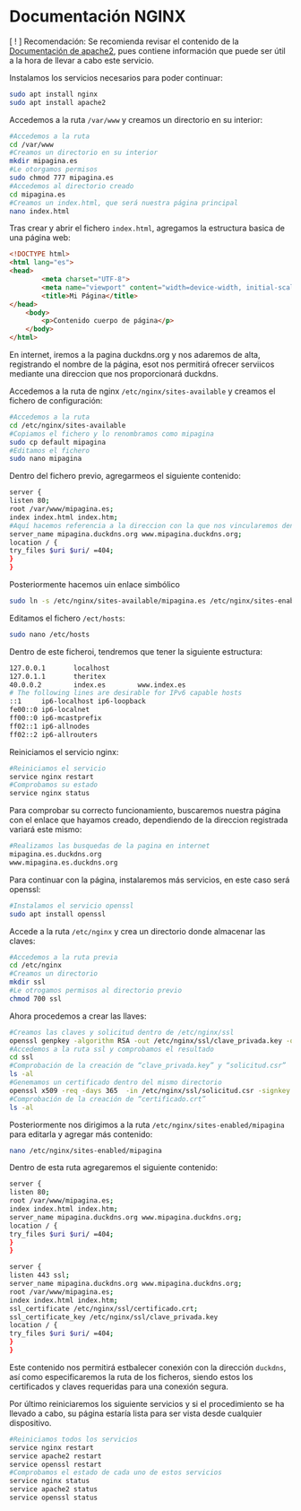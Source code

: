# Documentación NGINX
<!--Documentado por Andrés Abadías (Nisamov)-->
[ ! ] Recomendación: Se recomienda revisar el contenido de la [Documentación de apache2](https://github.com/Theritex/LinuxGuide/blob/main/WebPage/Apache2/Documentation.md), pues contiene información que puede ser útil a la hora de llevar a cabo este servicio.

Instalamos los servicios necesarios para poder continuar:
```bash
sudo apt install nginx
sudo apt install apache2
```
Accedemos a la ruta `/var/www` y creamos un directorio en su interior:
```bash
#Accedemos a la ruta
cd /var/www
#Creamos un directorio en su interior
mkdir mipagina.es
#Le otorgamos permisos
sudo chmod 777 mipagina.es
#Accedemos al directorio creado
cd mipagina.es
#Creamos un index.html, que será nuestra página principal
nano index.html
```
Tras crear y abrir el fichero `index.html`, agregamos la estructura basica de una página web:
```html
<!DOCTYPE html>
<html lang="es">
<head>
    	<meta charset="UTF-8">
    	<meta name="viewport" content="width=device-width, initial-scale=1.0">
    	<title>Mi Página</title>
</head>
	<body>
    	<p>Contenido cuerpo de página</p>
	</body>
</html>
```
En internet, iremos a la pagina duckdns.org y nos adaremos de alta, registrando el nombre de la página, esot nos permitirá ofrecer serviicos mediante una direccion que nos proporcionará duckdns.

Accedemos a la ruta de nginx `/etc/nginx/sites-available` y creamos el fichero de configuración:
```bash
#Accedemos a la ruta
cd /etc/nginx/sites-available
#Copiamos el fichero y lo renombramos como mipagina
sudo cp default mipagina
#Editamos el fichero
sudo nano mipagina
```
Dentro del fichero previo, agregarmeos el siguiente contenido:
```bash
server {
listen 80;
root /var/www/mipagina.es;
index index.html index.htm;
#Aquí hacemos referencia a la direccion con la que nos vincularemos dentro de duckDNS
server_name mipagina.duckdns.org www.mipagina.duckdns.org;
location / {
try_files $uri $uri/ =404;
}
}
```
Posteriormente hacemos uin enlace simbólico
```bash
sudo ln -s /etc/nginx/sites-available/mipagina.es /etc/nginx/sites-enabled/mipagina.es 
```
Editamos el  fichero `/ect/hosts`:
```bash
sudo nano /etc/hosts
```
Dentro de este ficheroi, tendremos que tener la siguiente estructura:
```bash
127.0.0.1       localhost
127.0.1.1       theritex
40.0.0.2        index.es        www.index.es
# The following lines are desirable for IPv6 capable hosts
::1     ip6-localhost ip6-loopback
fe00::0 ip6-localnet
ff00::0 ip6-mcastprefix
ff02::1 ip6-allnodes
ff02::2 ip6-allrouters
```
Reiniciamos el servicio nginx:
```bash
#Reiniciamos el servicio
service nginx restart
#Comprobamos su estado
service nginx status
```
Para comprobar su correcto funcionamiento, buscaremos nuestra página con el enlace que hayamos creado, dependiendo de la direccion registrada variará este mismo:
```bash
#Realizamos las busquedas de la pagina en internet
mipagina.es.duckdns.org
www.mipagina.es.duckdns.org
```
Para continuar con la página, instalaremos más servicios, en este caso será openssl:
```bash
#Instalamos el servicio openssl
sudo apt install openssl
```
Accede a la ruta `/etc/nginx` y crea un directorio donde almacenar las claves:
```bash
#Accedemos a la ruta previa
cd /etc/nginx
#Creamos un directorio
mkdir ssl
#Le otrogamos permisos al directorio previo
chmod 700 ssl
```
Ahora procedemos a crear las llaves:
```bash
#Creamos las claves y solicitud dentro de /etc/nginx/ssl
openssl genpkey -algorithm RSA -out /etc/nginx/ssl/clave_privada.key -out /etc/nginx/ssl/solicitud.csr
#Accedemos a la ruta ssl y comprobamos el resultado
cd ssl
#Comprobación de la creación de “clave_privada.key” y “solicitud.csr”
ls -al
#Genemamos un certificado dentro del mismo directorio
openssl x509 -req -days 365  -in /etc/nginx/ssl/solicitud.csr -signkey /etc/nginx/ssl/clave_rpivada.key -out /etc/nginx/ssl/certificado.crt
#Comprobación de la creación de “certificado.crt”
ls -al
```
Posteriormente nos dirigimos a la ruta `/etc/nginx/sites-enabled/mipagina` para editarla y agregar más contenido:
```bash
nano /etc/nginx/sites-enabled/mipagina
```
Dentro de esta ruta agregaremos el siguiente contenido:
```bash
server {
listen 80;
root /var/www/mipagina.es;
index index.html index.htm;
server_name mipagina.duckdns.org www.mipagina.duckdns.org;
location / {
try_files $uri $uri/ =404;
}
}

server {
listen 443 ssl;
server_name mipagina.duckdns.org www.mipagina.duckdns.org;
root /var/www/mipagina.es;
index index.html index.htm;
ssl_certificate /etc/nginx/ssl/certificado.crt;
ssl_certificate_key /etc/nginx/ssl/clave_privada.key
location / {
try_files $uri $uri/ =404;
}
}
```
Este contenido nos permitirá estbalecer conexión con la dirección `duckdns`, así como especificaremos la ruta de los ficheros, siendo estos los certificados y claves requeridas para una conexión segura.

Por último reiniciaremos los siguiente servicios y si el procedimiento se ha llevado a cabo, su página estaría lista para ser vista desde cualquier dispositivo.
```bash
#Reiniciamos todos los servicios
service nginx restart
service apache2 restart
service openssl restart
#Comprobamos el estado de cada uno de estos servicios
service nginx status
service apache2 status
service openssl status
```
